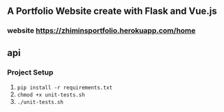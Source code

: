 ## A Portfolio Website create with Flask and Vue.js

### website https://zhiminsportfolio.herokuapp.com/home

## api

### Project Setup

1. `pip install -r requirements.txt`
2. `chmod +x unit-tests.sh`
3. `./unit-tests.sh`
